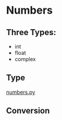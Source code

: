 # Numbers

## Three Types:

- int
- float
- complex

## Type

[numbers.py](numbers.py)

## Conversion

